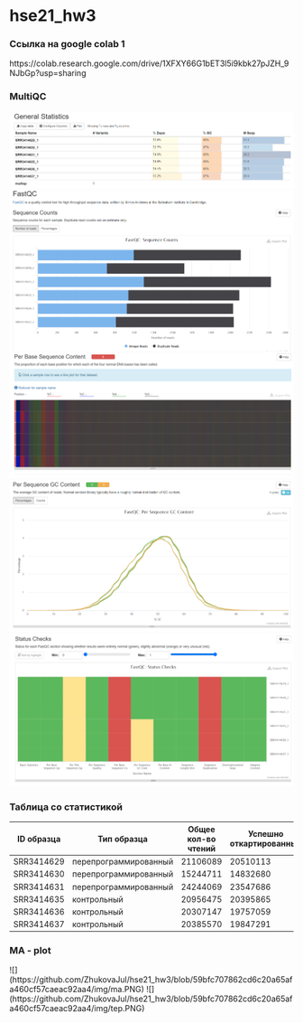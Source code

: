 # hse21_hw3


<h3>Ссылка на google colab 1</h3> 
https://colab.research.google.com/drive/1XFXY66G1bET3l5i9kbk27pJZH_9NJbGp?usp=sharing

<h3> MultiQC </h3>
  
![](https://github.com/ZhukovaJul/hse21_hw3/blob/59bfc707862cd6c20a65afa460cf57caeac92aa4/img/1.PNG)
![](https://github.com/ZhukovaJul/hse21_hw3/blob/59bfc707862cd6c20a65afa460cf57caeac92aa4/img/2.PNG)
![](https://github.com/ZhukovaJul/hse21_hw3/blob/59bfc707862cd6c20a65afa460cf57caeac92aa4/img/5.PNG)
![](https://github.com/ZhukovaJul/hse21_hw3/blob/59bfc707862cd6c20a65afa460cf57caeac92aa4/img/6.PNG)
![](https://github.com/ZhukovaJul/hse21_hw3/blob/59bfc707862cd6c20a65afa460cf57caeac92aa4/img/9.PNG)

<h3> Таблица со статистикой </h3>  

| ID образца   | Тип образца| Общее кол-во чтений | Успешно откартированные | Уникально откартированные | Попали на гены |
|---|---|---|---|---|---|
| SRR3414629   | перепрограммированный | 21106089 |20510113|18375888|16049609|
| SRR3414630   | перепрограммированный | 15244711 |14832680|13186139|11465324|
| SRR3414631   | перепрограммированный | 24244069 |23547686|20928945|18408851|
| SRR3414635   | контрольный           | 20956475 |20395865|18428317|16275997|
| SRR3414636   | контрольный           | 20307147 |19757059|17825380|15757580|
| SRR3414637   | контрольный           | 20385570 |19847291|17844858|15736978|

<h3> MA - plot </h3>  
![](https://github.com/ZhukovaJul/hse21_hw3/blob/59bfc707862cd6c20a65afa460cf57caeac92aa4/img/ma.PNG)
![](https://github.com/ZhukovaJul/hse21_hw3/blob/59bfc707862cd6c20a65afa460cf57caeac92aa4/img/tep.PNG)
